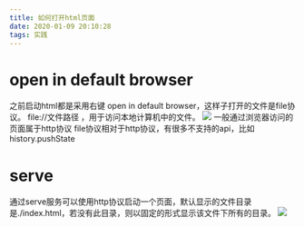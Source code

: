 ```yaml
---
title: 如何打开html页面
date: 2020-01-09 20:10:28
tags: 实践
---
```

# open in default browser
之前启动html都是采用右键 open in default browser，这样子打开的文件是file协议。
file://文件路径 ，用于访问本地计算机中的文件。
![](https://p4.ssl.qhimg.com/t01d7fb7e981c4f52e1.png)
一般通过浏览器访问的页面属于http协议
file协议相对于http协议，有很多不支持的api，比如history.pushState
# serve
通过serve服务可以使用http协议启动一个页面，默认显示的文件目录是./index.html，若没有此目录，则以固定的形式显示该文件下所有的目录。
![](https://p3.ssl.qhimg.com/t016010b3316753c207.png)